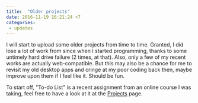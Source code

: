 ```yaml
---
title:  "Older projects"
date: 2016-11-19 16:21:24 +7
categories:
 - updates
---
```


I will start to upload some older projects from time to time. Granted, I did lose a lot of work from since when I started programming, thanks to some untimely hard drive failure (2 times, at that). Also, only a few of my recent works are actually web-compatible. But this may also be a chance for me to revisit my old desktop apps and cringe at my poor coding back then, maybe improve upon them if I feel like it. Should be fun.

To start off, "To-do List" is a recent assignment from an online course I was taking, feel free to have a look at it at the [Projects](/projects/) page.
